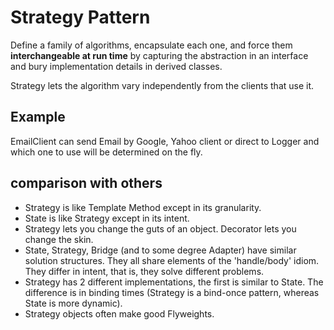 Strategy Pattern
==================
Define a family of algorithms, encapsulate each one, and force them __interchangeable at run time__ by capturing the abstraction in an interface and bury implementation details in derived classes.

Strategy lets the algorithm vary independently from the clients that use it.

Example
---------
EmailClient can send Email by Google, Yahoo client or direct to Logger and which one to use will be determined on the fly.

comparison with others
----------------------
- Strategy is like Template Method except in its granularity.
- State is like Strategy except in its intent.
- Strategy lets you change the guts of an object. Decorator lets you change the skin.
- State, Strategy, Bridge (and to some degree Adapter) have similar solution structures. They all share elements of the 'handle/body' idiom. They differ in intent, that is, they solve different problems.
- Strategy has 2 different implementations, the first is similar to State. The difference is in binding times (Strategy is a bind-once pattern, whereas State is more dynamic).
- Strategy objects often make good Flyweights.